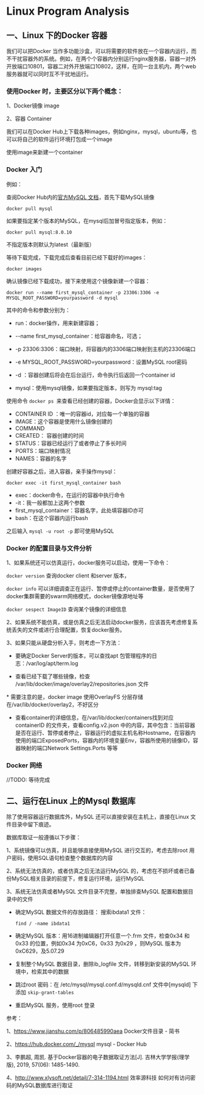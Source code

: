 # Linux Program Analysis

## 一、Linux 下的Docker 容器

我们可以把Docker 当作多功能沙盒，可以将需要的软件放在一个容器内运行，而不干扰容器外的系统。例如，在两个个容器内分别运行nginx服务器，容器一对外开放端口10801，容器二对外开放端口10802，这样，在同一台主机内，两个web服务器就可以同时互不干扰地运行。

### 使用Docker 时，主要区分以下两个概念：

1、Docker镜像 image

2、容器 Container

我们可以在Docker Hub上下载各种images，例如nginx，mysql，ubuntu等，也可以将自己的软件运行环境打包成一个image

使用image来新建一个container

### Docker 入门

例如：

查阅Docker Hub内的[官方MySQL 文档](https://hub.docker.com/_/mysql)，首先下载MySQL镜像

`docker pull mysql`

如果要指定某个版本的MySQL，在mysql后加冒号指定版本，例如：

`docker pull mysql:8.0.10`

不指定版本则默认为latest（最新版）

等待下载完成，下载完成后查看目前已经下载好的images：

`docker images`

确认镜像已经下载成功，接下来使用这个镜像新建一个容器：

`docker run --name first_mysql_container -p 23306:3306 -e MYSQL_ROOT_PASSWORD=yourpassword -d mysql`

其中的命令和参数分别为：

- run：docker操作，用来新建容器；

- --name first_mysql_container：给容器命名，可选；

- -p 23306:3306：端口映射，将容器内的3306端口映射到主机的23306端口

- -e MYSQL_ROOT_PASSWORD=yourpassword：设置MySQL root密码

- -d ：容器创建后将会在后台运行，命令执行后返回一个container id

- mysql：使用mysql镜像，如果要指定版本，则写为 mysql:tag

使用命令 `docker ps `来查看已经创建的容器，Docker会显示以下详情：

- CONTAINER ID ：唯一的容器id，对应每一个单独的容器
- IMAGE：这个容器是使用什么镜像创建的
- COMMAND
- CREATED： 容器创建的时间
- STATUS：容器已经运行了或者停止了多长时间
- PORTS：端口映射情况
- NAMES：容器的名字

创建好容器之后，进入容器，亲手操作mysql：

`docker exec -it first_mysql_container bash`

- exec：docker命令，在运行的容器中执行命令
- -it：我一般都加上这两个参数
- first_mysql_container：容器名字，此处填容器ID亦可
- bash：在这个容器内运行bash

 之后输入 `mysql -u root -p` 即可使用MySQL



### Docker 的配置目录与文件分析

1、如果系统还可以仿真运行，docker服务可以启动，使用一下命令：

`docker version` 查询docker client 和server 版本，

`docker info` 可以详细调查正在运行、暂停或停止的container数量，是否使用了docker集群需要的swarm网络模式，docker镜像源地址等

`docker sespect ImageID` 查询某个镜像的详细信息



2、如果系统不能仿真，或是仿真之后无法启动docker服务，应该首先考虑修复系统丢失的文件或进行合理配置，恢复docker服务。

3、如果只能从硬盘分析入手，则考虑一下方法：

- 要确定Docker Server的版本，可以查找apt 包管理程序的日志：/var/log/apt/term.log

- 查看已经下载了哪些镜像，检查 /var/lib/docker/image/overlay2/repositories.json 文件

\* 需要注意的是，docker image 使用OverlayFS 分层存储在/var/lib/docker/overlay2，不好区分

- 查看container的详细信息，在/var/lib/docker/containers找到对应containerID 的文件夹，查看config.v2.json 中的内容，其中包含：当前容器是否在运行、暂停或者停止，容器运行的虚拟主机名称Hostname，在容器内使用的端口ExposedPorts，容器内的环境变量Env，容器所使用的镜像ID，容器映射的端口Network Settings.Ports 等等



### Docker 网络



//TODO: 等待完成



## 二、运行在Linux 上的Mysql 数据库

除了使用容器运行数据库外，MySQL 还可以直接安装在主机上，直接在Linux 文件目录中留下痕迹。

数据库取证一般遵循以下步骤：

1、系统镜像可以仿真，并且能够直接使用MySQL 进行交互的，考虑去除root 用户密码，使用SQL语句检查整个数据库的内容

2、系统无法仿真的，或者仿真之后无法运行MySQL 的，考虑在不损坏或者已备份MySQL相关目录的前提下，修复运行环境，运行MySQL

3、系统无法仿真或者MySQL 文件目录不完整，单独排查MySQL 配置和数据目录中的文件



- 确定MySQL 数据文件的存放路径： 搜索ibdata1 文件：

  `find / -name ibdata1`

- 确定MySQL 版本：用16进制编辑器打开任意一个.frm 文件，检查0x34 和0x33 的位置，例如0x34 为0xC6，0x33 为0x29 ，则MySQL 版本为0xC629，及5.07.29

- 复制整个MySQL 数据目录，删除ib_logfile 文件，转移到新安装的MySQL 环境中，检索其中的数据

- 跳过root 密码：在 /etc/mysql/mysql.conf.d/mysqld.cnf 文件中[mysqld] 下添加 `skip-grant-tables`

- 重启MySQL 服务，使用root 登录





参考：

1、https://www.jianshu.com/p/806485990aea Docker文件目录 - 简书

2、https://hub.docker.com/_/mysql mysql - Docker Hub

3、李鹏超, 周凯. 基于Docker容器的电子数据取证方法[J]. 吉林大学学报(理学版), 2019, 57(06): 1485-1490.

4、http://www.xlysoft.net/detail/7-314-1194.html 效率源科技 如何对有访问密码的MySQL数据库进行取证